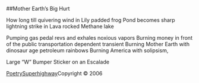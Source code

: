 ##Mother Earth’s Big Hurt

How long till quivering wind in Lily padded frog Pond becomes
sharp lightning strike in Lava rocked Methane lake

Pumping gas pedal revs and exhales noxious vapors
Burning money in front of the public transportation dependent transient Burning Mother Earth with dinosaur age petroleum rainbows Burning America with solipsism,

Large “W” Bumper Sticker on an Escalade

[PoetrySuperhighway](http://poetrysuperhighway.com/psh/2006/09/psh-poets-of-the-week-364/)Copyright © 2006